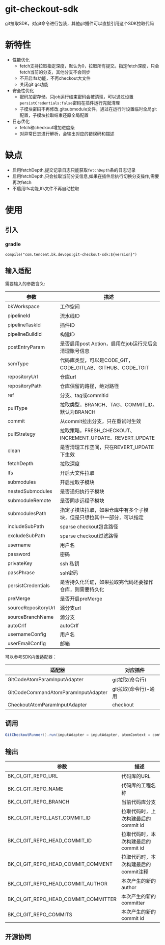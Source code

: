 # git-checkout-sdk
git拉取SDK，对git命令进行包装，其他git插件可以直接引用这个SDK拉取代码
# 新特性
- 性能优化
  - fetch支持拉取指定深度，默认为0，拉取所有提交。指定fetch深度，只会fetch当前的分支，其他分支不会同步
  - 不开启lfs功能，不再checkout大文件
  - 关闭git gc功能
- 安全性优化
  - 密码加密存储。只job运行结束密码会被清理，可以通过设置`persistCredentials:false`密码在插件运行完就清理
  - 子模块密码不再修改.gitsubmodule文件，通过在运行时设置临时全局git配置，子模块拉取结束还原全局配置
- 日志优化
  - fetch和checkout增加进度条
  - 对异常日志进行解析，会输出对应的错误码和描述

# 缺点
- 启用fetchDepth,提交记录日志只能获取`fetchDepth`条的日志记录
- 启用fetchDepth,只会拉取当前分支信息,如果在插件后执行切换分支操作,需要再次fetch
- 不启用lfs功能,lfs文件不再自动拉取


# 使用
## 引入
### gradle
```
compile("com.tencent.bk.devops:git-checkout-sdk:${version}")
```
## 输入适配
需要输入的参数含义:

| 参数                | 描述                                                         |
| ------------------- | ------------------------------------------------------------ |
| bkWorkspace         | 工作空间                                                     |
| pipelineId          | 流水线ID                                                     |
| pipelineTaskId      | 插件ID                                                       |
| pipelineBuildId     | 构建ID                                                       |
| postEntryParam      | 是否启用post Action，启用在job运行完后会清理账号信息         |
| scmType             | 代码库类型，可以是CODE_GIT，CODE_GITLAB、GITHUB、CODE_TGIT   |
| repositoryUrl       | 仓库url                                                      |
| repositoryPath      | 仓库保留的路径，绝对路径                                     |
| ref                 | 分支、tag或commitid                                          |
| pullType            | 拉取类型，BRANCH、TAG、COMMIT_ID。默认为BRANCH               |
| commit              | 从commit拉出分支，只在重试时生效                             |
| pullStrategy        | 拉取策略，FRESH_CHECKOUT、INCREMENT_UPDATE、REVERT_UPDATE    |
| clean               | 是否清理工作空间，只在REVERT_UPDATE下生效                    |
| fetchDepth          | 拉取深度                                                     |
| lfs                 | 开启大文件拉取                                               |
| submodules          | 开启拉取子模块                                               |
| nestedSubmodules    | 是否递归执行子模块                                           |
| submoduleRemote     | 是否同步远程子模块                                           |
| submodulesPath      | 指定子模块拉取，如果仓库中有多个子模块，但是只想拉其中一部分，可以指定 |
| includeSubPath      | sparse checkout包含路径                                      |
| excludeSubPath      | sparse checkout过滤路径                                      |
| username            | 用户名                                                       |
| password            | 密码                                                         |
| privateKey          | ssh 私钥                                                     |
| passPhrase          | ssh密码                                                      |
| persistCredentials  | 是否持久化凭证，如果拉取完代码还要操作仓库，则需要持久化     |
| preMerge            | 是否开启preMerge                                             |
| sourceRepositoryUrl | 源分支url                                                    |
| sourceBranchName    | 源分支                                                       |
| autoCrlf            | autoCrlf                                                     |
| usernameConfig      | 用户名                                                       |
| userEmailConfig     | 邮箱                                                         |

可以参考SDK内置适配器：

| 适配器                              | 对应插件             |
| ----------------------------------- | -------------------- |
| GitCodeAtomParamInputAdapter        | git拉取(命令行)      |
| GitCodeCommandAtomParamInputAdapter | git拉取(命令行)-通用 |
| CheckoutAtomParamInputAdapter       | checkout             |

## 调用

```java
GitCheckoutRunner().run(inputAdapter = inputAdapter, atomContext = context)
```

## 输出

| 参数                                 | 描述                                 |
| ------------------------------------ | ------------------------------------ |
| BK_CI_GIT_REPO_URL                   | 代码库的URL                          |
| BK_CI_GIT_REPO_NAME                  | 代码库的工程名称                     |
| BK_CI_GIT_REPO_BRANCH                | 当前代码库分支                       |
| BK_CI_GIT_REPO_LAST_COMMIT_ID        | 拉取代码时，上次构建最后的commit id  |
| BK_CI_GIT_REPO_HEAD_COMMIT_ID        | 拉取代码时，本次构建最后的commit id  |
| BK_CI_GIT_REPO_HEAD_COMMIT_COMMENT   | 拉取代码时，本次构建最后的commit注释 |
| BK_CI_GIT_REPO_HEAD_COMMIT_AUTHOR    | 本次产生的新的author                 |
| BK_CI_GIT_REPO_HEAD_COMMIT_COMMITTER | 本次产生的新的committer              |
| BK_CI_GIT_REPO_COMMITS               | 本次产生的新的commit id              |

## 开源协同
